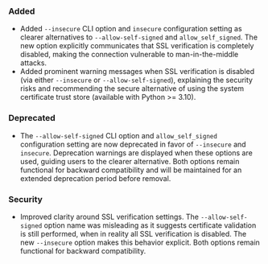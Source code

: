 <!--
A new scriv changelog fragment.

Uncomment the section that is right (remove the HTML comment wrapper).
For top level release notes, leave all the headers commented out.
-->

### Added

- Added `--insecure` CLI option and `insecure` configuration setting as clearer alternatives to `--allow-self-signed` and `allow_self_signed`. The new option explicitly communicates that SSL verification is completely disabled, making the connection vulnerable to man-in-the-middle attacks.
- Added prominent warning messages when SSL verification is disabled (via either `--insecure` or `--allow-self-signed`), explaining the security risks and recommending the secure alternative of using the system certificate trust store (available with Python >= 3.10).

### Deprecated

- The `--allow-self-signed` CLI option and `allow_self_signed` configuration setting are now deprecated in favor of `--insecure` and `insecure`. Deprecation warnings are displayed when these options are used, guiding users to the clearer alternative. Both options remain functional for backward compatibility and will be maintained for an extended deprecation period before removal.

### Security

- Improved clarity around SSL verification settings. The `--allow-self-signed` option name was misleading as it suggests certificate validation is still performed, when in reality all SSL verification is disabled. The new `--insecure` option makes this behavior explicit. Both options remain functional for backward compatibility.

<!--
### Changed

- A bullet item for the Changed category.

-->
<!--
### Removed

- A bullet item for the Removed category.

-->
<!--
### Deprecated

- A bullet item for the Deprecated category.

-->
<!--
### Fixed

- A bullet item for the Fixed category.

-->

